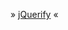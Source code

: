 <p>
» <a href="javascript:(function(){var%20el=document.createElement(%22div%22),b=document.getElementsByTagName(%22body%22)[0],otherlib=!1,msg=%22%22;el.style.position=%22fixed%22,el.style.height=%2232px%22,el.style.width=%22220px%22,el.style.marginLeft=%22-110px%22,el.style.top=%220%22,el.style.left=%2250%25%22,el.style.padding=%225px%2010px%22,el.style.zIndex=1001,el.style.fontSize=%2212px%22,el.style.color=%22#222%22,el.style.backgroundColor=%22#f99%22;function%20showMsg(){var%20txt=document.createTextNode(msg);el.appendChild(txt),b.appendChild(el),window.setTimeout(function(){txt=null,typeof%20jQuery==%22undefined%22?b.removeChild(el):(jQuery(el).fadeOut(%22slow%22,function(){jQuery(this).remove()}),otherlib&&(window.$jq=jQuery.noConflict()))},2500)}if(typeof%20jQuery!=%22undefined%22)return%20msg=%22This%20page%20already%20using%20jQuery%20v%22+jQuery.fn.jquery,showMsg();typeof%20$==%22function%22&&(otherlib=!0);function%20getScript(url,success){var%20script=document.createElement(%22script%22);script.src=url;var%20head=document.getElementsByTagName(%22head%22)[0],done=!1;script.onload=script.onreadystatechange=function(){!done&&(!this.readyState||this.readyState==%22loaded%22||this.readyState==%22complete%22)&&(done=!0,success(),script.onload=script.onreadystatechange=null,head.removeChild(script))},head.appendChild(script)}getScript(%22http://code.jquery.com/jquery.min.js%22,function(){return%20typeof%20jQuery==%22undefined%22?msg=%22Sorry,%20but%20jQuery%20was%20not%20able%20to%20load%22:(msg=%22This%20page%20is%20now%20jQuerified%20with%20v%22+jQuery.fn.jquery,otherlib&&(msg+=%22%20and%20noConflict().%20Use%20$jq(),%20not%20$().%22)),showMsg()})})();">jQuerify</a> «
</p>
